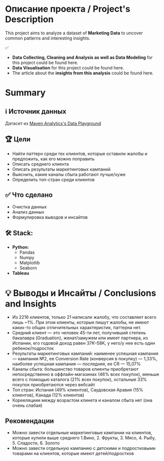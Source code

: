 # Описание проекта / Project's Description
This project aims to analyze a dataset of **Marketing Data** to uncover common patterns and interesting insights.

✅ 
* **Data Collecting, Cleaning and Analysis as well as Data Modeling** for this project could be found here.
* **Data Visualisation** for this project could be found here.
* The article about the **insights from this analysis** could be found here.

# Summary

## ℹ️ Источник данных
Датасет из [Maven Analytics's Data Playground](https://mavenanalytics.io/data-playground?page=2)

## 🏆 Цели
* Найти паттерн среди тех клиентов, которые оставили жалобы и предложить, как его можно поправить
* Описать среднего клиента
* Описать результаты маркетинговых кампаний
* Выяснить, какие каналы сбыта работают лучше/хуже
* Определить топ-стран среди клиентов

## ✅ Что сделано
* Очистка данных
* Анализ данных
* Формулировка выводов и инсайтов


## 🛠 Stack:

* **Python:**
  * Pandas
  * Numpy
  * Matplotlib
  * Seaborn
* **Tableau**

# 💡 Выводы и Инсайты / Conclusions and Insights
* Из 2216 клиентов, только 21 написали жалобу, что составляет всего лишь ~1%. При этом клиенты, которые пишут жалобы, не имеют каких-то общих отличительных характеристик, паттерна нет.
* Средний клиент — это человек 45-ти лет, получивший степень бакалавра (Graduation), женат/замужем или имеет партнера, из Испании, его годовой доход равен $37K –$58K, у него/у нее есть один ребенок/подросток
* Результаты маркетинговых кампаний: наименее успешная кампания — кампания №2, ее Conversion Rate (конверсия в покупку) — 1,33%, наиболее успешная кампания — последняя, ее CR — 15,07%
* Каналы сбыта: большинство товаров клиенты приобретают непосредственно в оффлайн-магазинах (46% всех покупок), меньше всего с помощью каталога (21% всех покупок), остальные 33% покупок приобретаются через вебсайт
* Топ стран: Испания (49% клиентов), Саудовская Аравия (15% клиентов), Канада (12% клиентов)
* Корееляциии между возрастом клинета и каналом сбыта нет (она очень слабая)
## Рекомендации
* Можно завести отдельные маркетинговые кампании на клиентов, которые купили выше среднего 1.Вино, 2. Фрукты, 3. Мясо, 4. Рыбу, 5. Сладости, 6. Золото
* Можно завести отдельную кампанию с детскими и подростковыми товарами на клиентов, которые имеют детей/подростков

